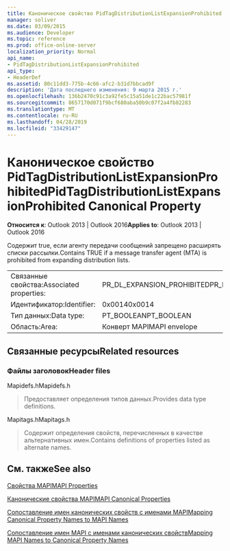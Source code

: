 ```yaml
---
title: Каноническое свойство PidTagDistributionListExpansionProhibited
manager: soliver
ms.date: 03/09/2015
ms.audience: Developer
ms.topic: reference
ms.prod: office-online-server
localization_priority: Normal
api_name:
- PidTagDistributionListExpansionProhibited
api_type:
- HeaderDef
ms.assetid: 80c11dd3-775b-4c66-afc2-b31d7bbcad9f
description: 'Дата последнего изменения: 9 марта 2015 г.'
ms.openlocfilehash: 136b2470c91c3a92fe5c15a51de1c22bac57981f
ms.sourcegitcommit: 8657170d071f9bcf680aba50b9c07f2a4fb82283
ms.translationtype: MT
ms.contentlocale: ru-RU
ms.lasthandoff: 04/28/2019
ms.locfileid: "33429147"
---
```

# <a name="pidtagdistributionlistexpansionprohibited-canonical-property"></a><span data-ttu-id="f9162-103">Каноническое свойство PidTagDistributionListExpansionProhibited</span><span class="sxs-lookup"><span data-stu-id="f9162-103">PidTagDistributionListExpansionProhibited Canonical Property</span></span>

  
  
<span data-ttu-id="f9162-104">**Относится к**: Outlook 2013 | Outlook 2016</span><span class="sxs-lookup"><span data-stu-id="f9162-104">**Applies to**: Outlook 2013 | Outlook 2016</span></span> 
  
<span data-ttu-id="f9162-105">Содержит true, если агенту передачи сообщений запрещено расширять списки рассылки.</span><span class="sxs-lookup"><span data-stu-id="f9162-105">Contains TRUE if a message transfer agent (MTA) is prohibited from expanding distribution lists.</span></span>
  
|||
|:-----|:-----|
|<span data-ttu-id="f9162-106">Связанные свойства:</span><span class="sxs-lookup"><span data-stu-id="f9162-106">Associated properties:</span></span>  <br/> |<span data-ttu-id="f9162-107">PR_DL_EXPANSION_PROHIBITED</span><span class="sxs-lookup"><span data-stu-id="f9162-107">PR_DL_EXPANSION_PROHIBITED</span></span>  <br/> |
|<span data-ttu-id="f9162-108">Идентификатор:</span><span class="sxs-lookup"><span data-stu-id="f9162-108">Identifier:</span></span>  <br/> |<span data-ttu-id="f9162-109">0x0014</span><span class="sxs-lookup"><span data-stu-id="f9162-109">0x0014</span></span>  <br/> |
|<span data-ttu-id="f9162-110">Тип данных:</span><span class="sxs-lookup"><span data-stu-id="f9162-110">Data type:</span></span>  <br/> |<span data-ttu-id="f9162-111">PT_BOOLEAN</span><span class="sxs-lookup"><span data-stu-id="f9162-111">PT_BOOLEAN</span></span>  <br/> |
|<span data-ttu-id="f9162-112">Область:</span><span class="sxs-lookup"><span data-stu-id="f9162-112">Area:</span></span>  <br/> |<span data-ttu-id="f9162-113">Конверт MAPI</span><span class="sxs-lookup"><span data-stu-id="f9162-113">MAPI envelope</span></span>  <br/> |
   
## <a name="related-resources"></a><span data-ttu-id="f9162-114">Связанные ресурсы</span><span class="sxs-lookup"><span data-stu-id="f9162-114">Related resources</span></span>

### <a name="header-files"></a><span data-ttu-id="f9162-115">Файлы заголовок</span><span class="sxs-lookup"><span data-stu-id="f9162-115">Header files</span></span>

<span data-ttu-id="f9162-116">Mapidefs.h</span><span class="sxs-lookup"><span data-stu-id="f9162-116">Mapidefs.h</span></span>
  
> <span data-ttu-id="f9162-117">Предоставляет определения типов данных.</span><span class="sxs-lookup"><span data-stu-id="f9162-117">Provides data type definitions.</span></span>
    
<span data-ttu-id="f9162-118">Mapitags.h</span><span class="sxs-lookup"><span data-stu-id="f9162-118">Mapitags.h</span></span>
  
> <span data-ttu-id="f9162-119">Содержит определения свойств, перечисленных в качестве альтернативных имен.</span><span class="sxs-lookup"><span data-stu-id="f9162-119">Contains definitions of properties listed as alternate names.</span></span>
    
## <a name="see-also"></a><span data-ttu-id="f9162-120">См. также</span><span class="sxs-lookup"><span data-stu-id="f9162-120">See also</span></span>



[<span data-ttu-id="f9162-121">Свойства MAPI</span><span class="sxs-lookup"><span data-stu-id="f9162-121">MAPI Properties</span></span>](mapi-properties.md)
  
[<span data-ttu-id="f9162-122">Канонические свойства MAPI</span><span class="sxs-lookup"><span data-stu-id="f9162-122">MAPI Canonical Properties</span></span>](mapi-canonical-properties.md)
  
[<span data-ttu-id="f9162-123">Сопоставление имен канонических свойств с именами MAPI</span><span class="sxs-lookup"><span data-stu-id="f9162-123">Mapping Canonical Property Names to MAPI Names</span></span>](mapping-canonical-property-names-to-mapi-names.md)
  
[<span data-ttu-id="f9162-124">Сопоставление имен MAPI с именами канонических свойств</span><span class="sxs-lookup"><span data-stu-id="f9162-124">Mapping MAPI Names to Canonical Property Names</span></span>](mapping-mapi-names-to-canonical-property-names.md)

